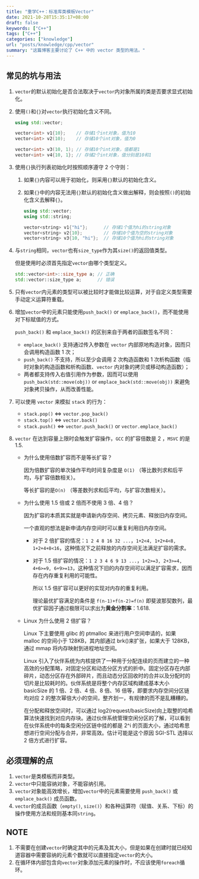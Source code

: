 ```yaml
---
title: "重学C++：标准库类模板Vector"
date: 2021-10-28T15:35:17+08:00
draft: false
keywords: ["C++"]
tags: ["C++"]
categories: ["knowledge"]
url: "posts/knowledge/cpp/vector"
summary: "这篇博客主要讨论了 C++ 中的 vector 类型的用法。"
---
```


## 常见的坑与用法

1. `vector`的默认初始化是否合法取决于`vector`内对象所属的类是否要求显式初始化。

2. 使用`()`和`{}`对`vector`执行初始化含义不同。

   ```C++
   using std::vector;

   vector<int> v1{10};    // 存储1个int对象，值为10
   vector<int> v2(10);    // 存储10个int对象，值为0

   vector<int> v3(10, 1); // 存储10个int对象，值都是1
   vector<int> v4{10, 1}; // 存储2个int对象，值分别是10和1
   ```

3. 使用`{}`执行列表初始化时按照顺序遵守 2 个守则：

   1. 如果`{}`内容可以用于初始化，则采用`{}`默认的初始化含义。

   2. 如果`{}`中的内容无法用`{}`默认的初始化含义做出解释，则会按照`()`的初始化含义去解释`{}`。

      ```C++
      using std::vector;
      using std::string;

      vector<string> v1{"hi"};      // 存储1个值为hi的string对象
      vector<string> v2{10};        // 存储10个值为空的string对象
      vector<string> v3{10, "hi"};  // 存储10个值为hi的string对象
      ```

4. 与`string`相同，`vector`也有`size_type`作为其`size()`的返回值类型。

   但是使用时必须首先指定`vector`由哪个类型定义。

   ```C++
   std::vector<int>::size_type a; // 正确
   std::vector::size_type a;      // 错误
   ```

5. 只有`vector`内元素的类型可以被比较时才能做比较运算，对于自定义类型需要手动定义运算符重载。

6. 增加`vector`中的元素只能使用`push_back()` or `emplace_back()`，而不能使用对下标赋值的方式。

   `push_back()` 和 `emplace_back()` 的区别来自于两者的函数签名不同：

   - `emplace_back()` 支持通过传入参数在 `vector` 内部原地构造对象，因而只会调用构造函数 1 次；
   - `push_back()` 不支持，所以至少会调用 2 次构造函数和 1 次析构函数（临时对象的构造函数和析构函数、`vector` 内对象的拷贝或移动构造函数）；
   - 两者都支持传入右值引用作为参数，因而可以使用 `push_back(std::move(obj))` or `emplace_back(std::move(obj))` 来避免对象拷贝操作，从而改善性能。

7. 可以使用 `vector` 来模拟 `stack` 的行为：

   - `stack.pop()` <=> `vector.pop_back()`
   - `stack.top()` <=> `vector.back()`
   - `stack.push()` <=> `vector.push_back()` or `vector.emplace_back()`

8. `vector` 在达到容量上限时会触发扩容操作，`GCC` 的扩容倍数是 2 ，`MSVC` 的是 1.5.

   - 为什么使用倍数扩容而不是等长扩容？

     因为倍数扩容的单次操作平均时间复杂度是 `O(1)` （等比数列求和后平均，与扩容倍数相关）。

     等长扩容的是`O(n)` （等差数列求和后平均，与扩容次数相关）。

   - 为什么使用 1.5 倍或 2 倍而不使用 3 倍、4 倍？

     因为扩容的本质其实就是申请新内存空间、拷贝元素、释放旧内存空间。

     一个直观的想法是新申请内存空间时可以重复利用旧内存空间。

     - 对于 2 倍扩容的情况：`1 2 4 8 16 32 ...`，`1+2<4, 1+2+4<8, 1+2+4+8<16`，这种情况下之前释放的内存空间无法满足扩容的需求。
     - 对于 1.5 倍扩容的情况：`1 2 3 4 6 9 13 ...`，`1+2>=3, 2+3>=4, 4+6>=9, 6+9>=13`，这种情况下旧的内存空间可以满足扩容需求，因而存在内存重复利用的可能性。

       所以 1.5 倍扩容可以更好的实现对内存的重复利用。

       理论最优扩容满足的条件是 `f(n-1)+f(n-2)=f(n)` 即斐波那契数列，最优扩容因子通过极限可以求出为**黄金分割率**：1.618.

   - Linux 为什么使用 2 倍扩容？

     Linux 下主要使用 glibc 的 ptmalloc 来进行用户空间申请的，如果 malloc 的空间小于 128KB，其内部通过 brk()来扩张，如果大于 128KB，通过 mmap 将内存映射到进程地址空间。

     Linux 引入了伙伴系统为内核提供了一种用于分配连续的页而建立的一种高效的分配策略，对固定分区和动态分区方式的折中。固定分区存在内部碎片，动态分区存在外部碎片，而且动态分区回收时的合并以及分配时的切片是比较耗时的。伙伴系统是将整个内存区域构建成基本大小 basicSize 的 1 倍、2 倍、4 倍、8 倍、16 倍等，即要求内存空间分区链均对应 2 的整次幂倍大小的空间，整齐划一，有规律的而不是乱糟糟的。

     在分配和释放空间时，可以通过 log2(request/basicSize)向上取整的哈希算法快速找到对应内存块。通过伙伴系统管理空闲分区的了解，可以看到在伙伴系统中的每条空闲分区链中挂的都是 2^i 的页面大小，通过哈希思想进行空间分配与合并，非常高效。估计可能是这个原因 SGI-STL 选择以 2 倍方式进行扩容。

## 必须理解的点

1. `vector`是类模板而非类型。
2. `vector`中只能容纳对象，不能容纳引用。
3. `vector`对象能高效增长，增加`vector`中的元素需要使用 `push_back()` 或 `emplace_back()` 成员函数。
4. `vector`的成员函数（`empty()`, `size()`）和各种运算符（赋值、关系、下标）的操作使用方法和规则基本同`string`。

## NOTE

1. 不需要在创建`vector`时确定其中的元素及其大小，但是如果在创建时就已经知道容器中需要容纳的元素个数就可以直接指定`vector`的大小。
2. 在循环体内部包含向`vector`对象添加元素的操作时，不应该使用`foreach`循环。
